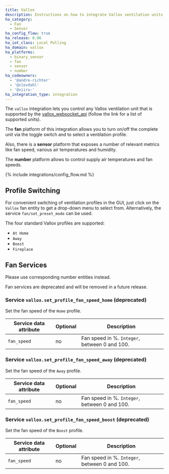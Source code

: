 ```yaml
---
title: Vallox
description: Instructions on how to integrate Vallox ventilation units into Home Assistant.
ha_category:
  - Fan
  - Sensor
ha_config_flow: true
ha_release: 0.96
ha_iot_class: Local Polling
ha_domain: vallox
ha_platforms:
  - binary_sensor
  - fan
  - sensor
  - number
ha_codeowners:
  - '@andre-richter'
  - '@slovdahl'
  - '@viiru-'
ha_integration_type: integration
---
```


The `vallox` integration lets you control any Vallox ventilation unit that is supported by the [vallox_websocket_api](https://github.com/yozik04/vallox_websocket_api) (follow the link for a list of supported units).

The **fan** platform of this integration allows you to turn on/off the complete unit via the toggle switch and to select a ventilation profile.

Also, there is a **sensor** platform that exposes a number of relevant metrics like fan speed, various air temperatures and humidity.

The **number** platform allows to control supply air temperatures and fan speeds.

{% include integrations/config_flow.md %}

## Profile Switching

For convenient switching of ventilation profiles in the GUI, just click on the `Vallox` fan entity to get a drop-down menu to select from. Alternatively, the service `fan/set_preset_mode` can be used.

The four standard Vallox profiles are supported:

- `At Home`
- `Away`
- `Boost`
- `Fireplace`

## Fan Services

Please use corresponding number entities instead.

Fan services are deprecated and will be removed in a future release.

### Service `vallox.set_profile_fan_speed_home` (deprecated)

Set the fan speed of the `Home` profile.

| Service data attribute | Optional | Description                                     |
|------------------------|----------|-------------------------------------------------|
| `fan_speed`            |       no | Fan speed in %. `Integer`, between 0 and 100.   |

### Service `vallox.set_profile_fan_speed_away` (deprecated)

Set the fan speed of the `Away` profile.

| Service data attribute | Optional | Description                                     |
|------------------------|----------|-------------------------------------------------|
| `fan_speed`            |       no | Fan speed in %. `Integer`, between 0 and 100.   |

### Service `vallox.set_profile_fan_speed_boost` (deprecated)

Set the fan speed of the `Boost` profile.

| Service data attribute | Optional | Description                                     |
|------------------------|----------|-------------------------------------------------|
| `fan_speed`            |       no | Fan speed in %. `Integer`, between 0 and 100.   |
